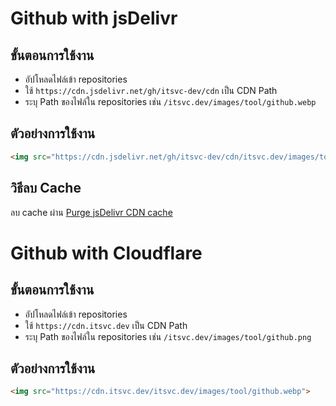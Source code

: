 # Github with jsDelivr

## ขั้นตอนการใช้งาน
- อัปโหลดไฟล์เข้า repositories
- ใช้ `https://cdn.jsdelivr.net/gh/itsvc-dev/cdn` เป็น CDN Path
- ระบุ Path ของไฟล์ใน repositories เช่น `/itsvc.dev/images/tool/github.webp`
 
## ตัวอย่างการใช้งาน
```html
<img src="https://cdn.jsdelivr.net/gh/itsvc-dev/cdn/itsvc.dev/images/tool/github.webp">
```

## วิธีลบ Cache
ลบ cache ผ่าน [Purge jsDelivr CDN cache](https://jsdelivr.com/tools/purge)

# Github with Cloudflare
## ขั้นตอนการใช้งาน
- อัปโหลดไฟล์เข้า repositories
- ใช้ `https://cdn.itsvc.dev` เป็น CDN Path
- ระบุ Path ของไฟล์ใน repositories เช่น `/itsvc.dev/images/tool/github.png`
 
## ตัวอย่างการใช้งาน
```html
<img src="https://cdn.itsvc.dev/itsvc.dev/images/tool/github.webp">
```